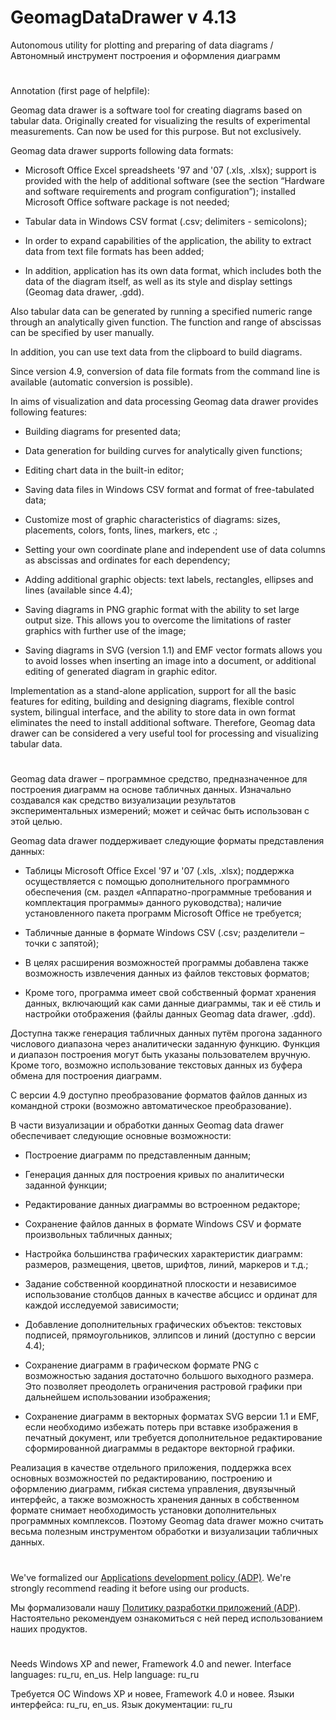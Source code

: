 # GeomagDataDrawer v 4.13

Autonomous utility for plotting and preparing of data diagrams / Автономный инструмент построения и оформления диаграмм

#
Annotation (first page of helpfile):

Geomag data drawer is a software tool for creating diagrams based on tabular data. Originally created for visualizing the results of experimental measurements. Can now be used for this purpose. But not exclusively.

Geomag data drawer supports following data formats:

- Microsoft Office Excel spreadsheets '97 and '07 (.xls, .xlsx); support is provided with the help of additional software (see the section “Hardware and software requirements and program configuration”); installed Microsoft Office software package is not needed;

- Tabular data in Windows CSV format (.csv; delimiters - semicolons);

- In order to expand capabilities of the application, the ability to extract data from text file formats has been added;

- In addition, application has its own data format, which includes both the data of the diagram itself, as well as its style and display settings (Geomag data drawer, .gdd).

Also tabular data can be generated by running a specified numeric range through an analytically given function. The function and range of abscissas can be specified by user manually.

In addition, you can use text data from the clipboard to build diagrams.

Since version 4.9, conversion of data file formats from the command line is available (automatic conversion is possible).

In aims of visualization and data processing Geomag data drawer provides following features:

- Building diagrams for presented data;

- Data generation for building curves for analytically given functions;

- Editing chart data in the built-in editor;

- Saving data files in Windows CSV format and format of free-tabulated data;

- Customize most of graphic characteristics of diagrams: sizes, placements, colors, fonts, lines, markers, etc .;

- Setting your own coordinate plane and independent use of data columns as abscissas and ordinates for each dependency;

- Adding additional graphic objects: text labels, rectangles, ellipses and lines (available since 4.4);

- Saving diagrams in PNG graphic format with the ability to set large output size. This allows you to overcome the limitations of raster graphics with further use of the image;

- Saving diagrams in SVG (version 1.1) and EMF vector formats allows you to avoid losses when inserting an image into a document, or additional editing of generated diagram in graphic editor.

Implementation as a stand-alone application, support for all the basic features for editing, building and designing diagrams, flexible control system, bilingual interface, and the ability to store data in own format eliminates the need to install additional software. Therefore, Geomag data drawer can be considered a very useful tool for processing and visualizing tabular data.

#

Geomag data drawer – программное средство, предназначенное для построения диаграмм на основе табличных данных. Изначально создавался как средство визуализации результатов экспериментальных измерений; может и сейчас быть использован с этой целью.

Geomag data drawer поддерживает следующие форматы представления данных:

- Таблицы Microsoft Office Excel '97 и '07 (.xls, .xlsx); поддержка осуществляется с помощью дополнительного программного обеспечения (см. раздел «Аппаратно-программные требования и комплектация программы» данного руководства); наличие установленного пакета программ Microsoft Office не требуется;

- Табличные данные в формате Windows CSV (.csv; разделители – точки с запятой);

- В целях расширения возможностей программы добавлена также возможность извлечения данных из файлов текстовых форматов;

- Кроме того, программа имеет свой собственный формат хранения данных, включающий как сами данные диаграммы, так и её стиль и настройки отображения (файлы данных Geomag data drawer, .gdd).

Доступна также генерация табличных данных путём прогона заданного числового диапазона через аналитически заданную функцию. Функция и диапазон построения могут быть указаны пользователем вручную. Кроме того, возможно использование текстовых данных из буфера обмена для построения диаграмм.

С версии 4.9 доступно преобразование форматов файлов данных из командной строки (возможно автоматическое преобразование).

В части визуализации и обработки данных Geomag data drawer обеспечивает следующие основные возможности:

- Построение диаграмм по представленным данным;

- Генерация данных для построения кривых по аналитически заданной функции;

- Редактирование данных диаграммы во встроенном редакторе;

- Сохранение файлов данных в формате Windows CSV и формате произвольных табличных данных;

- Настройка большинства графических характеристик диаграмм: размеров, размещения, цветов, шрифтов, линий, маркеров и т.д.;

- Задание собственной координатной плоскости и независимое использование столбцов данных в качестве абсцисс и ординат для каждой исследуемой зависимости;

- Добавление дополнительных графических объектов: текстовых подписей, прямоугольников, эллипсов и линий (доступно с версии 4.4);

- Сохранение диаграмм в графическом формате PNG с возможностью задания достаточно большого выходного размера. Это позволяет преодолеть ограничения растровой графики при дальнейшем использовании изображения;

- Сохранение диаграмм в векторных форматах SVG версии 1.1 и EMF, если необходимо избежать потерь при вставке изображения в печатный документ, или требуется дополнительное редактирование сформированной диаграммы в редакторе векторной графики.

Реализация в качестве отдельного приложения, поддержка всех основных возможностей по редактированию, построению и оформлению диаграмм, гибкая система управления, двуязычный интерфейс, а также возможность хранения данных в собственном формате снимает необходимость установки дополнительных программных комплексов. Поэтому Geomag data drawer можно считать весьма полезным инструментом обработки и визуализации табличных данных.

#

We've formalized our [Applications development policy (ADP)](https://vk.com/@rdaaow_fupl-adp).
We're strongly recommend reading it before using our products.

Мы формализовали нашу [Политику разработки приложений (ADP)](https://vk.com/@rdaaow_fupl-adp).
Настоятельно рекомендуем ознакомиться с ней перед использованием наших продуктов.

#

Needs Windows XP and newer, Framework 4.0 and newer. Interface languages: ru_ru, en_us. Help language: ru_ru

Требуется ОС Windows XP и новее, Framework 4.0 и новее. Языки интерфейса: ru_ru, en_us. Язык документации: ru_ru
